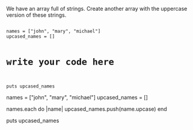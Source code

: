 We have an array full of strings.
Create another array with
the uppercase version of these strings.

<Editor lang="ruby" type="exercise" caseSensitiveOutput="true">
<code>
names = ["john", "mary", "michael"]
upcased_names = []

# write your code here

puts upcased_names
</code>

<solution>
names = ["john", "mary", "michael"]
upcased_names = []

names.each do |name|
  upcased_names.push(name.upcase)
end

puts upcased_names
</solution>
</Editor>